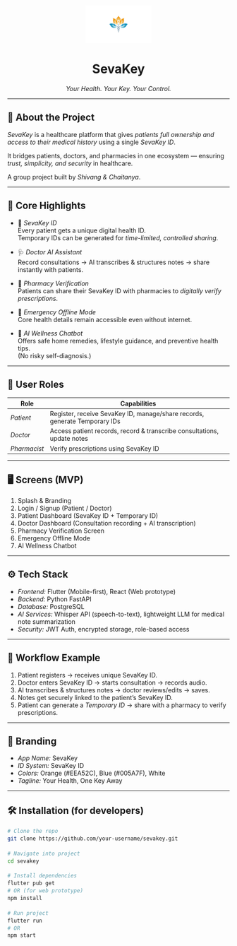 <div align="center">
  <img src="Untitled design (3).png" alt="SevaKey Logo" width="150"/>
  
  # SevaKey  
  *Your Health. Your Key. Your Control.*
</div>

---

## 🚀 About the Project
*SevaKey* is a healthcare platform that gives *patients full ownership and access to their medical history* using a single *SevaKey ID*.  

It bridges patients, doctors, and pharmacies in one ecosystem — ensuring *trust, simplicity, and security* in healthcare.

A group project built by *Shivang & Chaitanya*.

---

## 🌟 Core Highlights
- 🔑 *SevaKey ID*  
  Every patient gets a unique digital health ID.  
  Temporary IDs can be generated for *time-limited, controlled sharing*.  

- 🩺 *Doctor AI Assistant*  
  Record consultations → AI transcribes & structures notes → share instantly with patients.  

- 💊 *Pharmacy Verification*  
  Patients can share their SevaKey ID with pharmacies to *digitally verify prescriptions*.  

- 📡 *Emergency Offline Mode*  
  Core health details remain accessible even without internet.  

- 🤖 *AI Wellness Chatbot*  
  Offers safe home remedies, lifestyle guidance, and preventive health tips.  
  (No risky self-diagnosis.)

---

## 📲 User Roles
| Role       | Capabilities |
|------------|--------------|
| *Patient* | Register, receive SevaKey ID, manage/share records, generate Temporary IDs |
| *Doctor*  | Access patient records, record & transcribe consultations, update notes |
| *Pharmacist* | Verify prescriptions using SevaKey ID |

---

## 🖥 Screens (MVP)
1. Splash & Branding  
2. Login / Signup (Patient / Doctor)  
3. Patient Dashboard (SevaKey ID + Temporary ID)  
4. Doctor Dashboard (Consultation recording + AI transcription)  
5. Pharmacy Verification Screen  
6. Emergency Offline Mode  
7. AI Wellness Chatbot  

---

## ⚙ Tech Stack
- *Frontend:* Flutter (Mobile-first), React (Web prototype)  
- *Backend:* Python FastAPI  
- *Database:* PostgreSQL  
- *AI Services:* Whisper API (speech-to-text), lightweight LLM for medical note summarization  
- *Security:* JWT Auth, encrypted storage, role-based access  

---

## 📖 Workflow Example
1. Patient registers → receives unique SevaKey ID.  
2. Doctor enters SevaKey ID → starts consultation → records audio.  
3. AI transcribes & structures notes → doctor reviews/edits → saves.  
4. Notes get securely linked to the patient’s SevaKey ID.  
5. Patient can generate a *Temporary ID* → share with a pharmacy to verify prescriptions.  

---

## 🎨 Branding
- *App Name:* SevaKey  
- *ID System:* SevaKey ID  
- *Colors:* Orange (#EEA52C), Blue (#005A7F), White  
- *Tagline:* Your Health, One Key Away  

---

## 🛠 Installation (for developers)
```bash
# Clone the repo
git clone https://github.com/your-username/sevakey.git

# Navigate into project
cd sevakey

# Install dependencies
flutter pub get
# OR (for web prototype)
npm install

# Run project
flutter run
# OR
npm start
